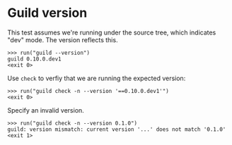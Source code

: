 # Guild version

This test assumes we're running under the source tree, which indicates
"dev" mode. The version reflects this.

    >>> run("guild --version")
    guild 0.10.0.dev1
    <exit 0>

Use `check` to verfiy that we are running the expected version:

    >>> run("guild check -n --version '==0.10.0.dev1'")
    <exit 0>

Specify an invalid version.

    >>> run("guild check -n --version 0.1.0")
    guild: version mismatch: current version '...' does not match '0.1.0'
    <exit 1>
